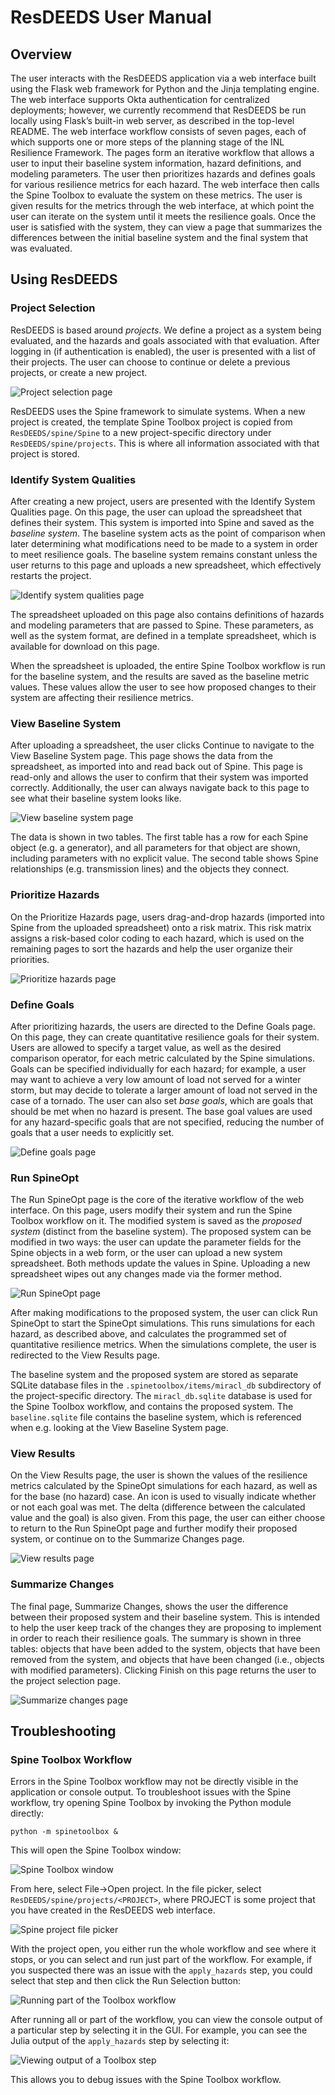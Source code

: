 # ResDEEDS User Manual
## Overview
The user interacts with the ResDEEDS application via a web interface built using the Flask web framework for Python and the Jinja templating engine. The web interface supports Okta authentication for centralized deployments; however, we currently recommend that ResDEEDS be run locally using Flask’s built-in web server, as described in the top-level README. The web interface workflow consists of seven pages, each of which supports one or more steps of the planning stage of the INL Resilience Framework. The pages form an iterative workflow that allows a user to input their baseline system information, hazard definitions, and modeling parameters. The user then prioritizes hazards and defines goals for various resilience metrics for each hazard. The web interface then calls the Spine Toolbox to evaluate the system on these metrics. The user is given results for the metrics through the web interface, at which point the user can iterate on the system until it meets the resilience goals. Once the user is satisfied with the system, they can view a page that summarizes the differences between the initial baseline system and the final system that was evaluated.

## Using ResDEEDS
### Project Selection
ResDEEDS is based around *projects*. We define a project as a system being evaluated, and the hazards and goals associated with that evaluation. After logging in (if authentication is enabled), the user is presented with a list of their projects. The user can choose to continue or delete a previous projects, or create a new project.

![Project selection page](img/project_selection.png)

ResDEEDS uses the Spine framework to simulate systems. When a new project is created, the template Spine Toolbox project is copied from `ResDEEDS/spine/Spine` to a new project-specific directory under `ResDEEDS/spine/projects`. This is where all information associated with that project is stored.

### Identify System Qualities
After creating a new project, users are presented with the Identify System Qualities page. On this page, the user can upload the spreadsheet that defines their system. This system is imported into Spine and saved as the *baseline system*. The baseline system acts as the point of comparison when later determining what modifications need to be made to a system in order to meet resilience goals. The baseline system remains constant unless the user returns to this page and uploads a new spreadsheet, which effectively restarts the project.

![Identify system qualities page](img/identify_system_qualities.png)

The spreadsheet uploaded on this page also contains definitions of hazards and modeling parameters that are passed to Spine. These parameters, as well as the system format, are defined in a template spreadsheet, which is available for download on this page.

When the spreadsheet is uploaded, the entire Spine Toolbox workflow is run for the baseline system, and the results are saved as the baseline metric values. These values allow the user to see how proposed changes to their system are affecting their resilience metrics.

### View Baseline System
After uploading a spreadsheet, the user clicks Continue to navigate to the View Baseline System page. This page shows the data from the spreadsheet, as imported into and read back out of Spine. This page is read-only and allows the user to confirm that their system was imported correctly. Additionally, the user can always navigate back to this page to see what their baseline system looks like.

![View baseline system page](img/view_baseline_system.png)

The data is shown in two tables. The first table has a row for each Spine object (e.g. a generator), and all parameters for that object are shown, including parameters with no explicit value. The second table shows Spine relationships (e.g. transmission lines) and the objects they connect.

### Prioritize Hazards
On the Prioritize Hazards page, users drag-and-drop hazards (imported into Spine from the uploaded spreadsheet) onto a risk matrix. This risk matrix assigns a risk-based color coding to each hazard, which is used on the remaining pages to sort the hazards and help the user organize their priorities.

![Prioritize hazards page](img/prioritize_hazards.png)

### Define Goals
After prioritizing hazards, the users are directed to the Define Goals page. On this page, they can create quantitative resilience goals for their system. Users are allowed to specify a target value, as well as the desired comparison operator, for each metric calculated by the Spine simulations. Goals can be specified individually for each hazard; for example, a user may want to achieve a very low amount of load not served for a winter storm, but may decide to tolerate a larger amount of load not served in the case of a tornado. The user can also set *base goals*, which are goals that should be met when no hazard is present. The base goal values are used for any hazard-specific goals that are not specified, reducing the number of goals that a user needs to explicitly set.

![Define goals page](img/define_goals.png)

### Run SpineOpt
The Run SpineOpt page is the core of the iterative workflow of the web interface. On this page, users modify their system and run the Spine Toolbox workflow on it. The modified system is saved as the *proposed system* (distinct from the baseline system). The proposed system can be modified in two ways: the user can update the parameter fields for the Spine objects in a web form, or the user can upload a new system spreadsheet. Both methods update the values in Spine. Uploading a new spreadsheet wipes out any changes made via the former method.

![Run SpineOpt page](img/run_spineopt.png)

After making modifications to the proposed system, the user can click Run SpineOpt to start the SpineOpt simulations. This runs simulations for each hazard, as described above, and calculates the programmed set of quantitative resilience metrics. When the simulations complete, the user is redirected to the View Results page.

The baseline system and the proposed system are stored as separate SQLite database files in the `.spinetoolbox/items/miracl_db` subdirectory of the project-specific directory. The `miracl_db.sqlite` database is used for the Spine Toolbox workflow, and contains the proposed system. The `baseline.sqlite` file contains the baseline system, which is referenced when e.g. looking at the View Baseline System page.

### View Results
On the View Results page, the user is shown the values of the resilience metrics calculated by the SpineOpt simulations for each hazard, as well as for the base (no hazard) case. An icon is used to visually indicate whether or not each goal was met. The delta (difference between the calculated value and the goal) is also given. From this page, the user can either choose to return to the Run SpineOpt page and further modify their proposed system, or continue on to the Summarize Changes page.

![View results page](img/view_results.png)

### Summarize Changes
The final page, Summarize Changes, shows the user the difference between their proposed system and their baseline system. This is intended to help the user keep track of the changes they are proposing to implement in order to reach their resilience goals. The summary is shown in three tables: objects that have been added to the system, objects that have been removed from the system, and objects that have been changed (i.e., objects with modified parameters). Clicking Finish on this page returns the user to the project selection page.

![Summarize changes page](img/summarize_changes.png)

## Troubleshooting
### Spine Toolbox Workflow
Errors in the Spine Toolbox workflow may not be directly visible in the application or console output. To troubleshoot issues with the Spine workflow, try opening Spine Toolbox by invoking the Python module directly:

    python -m spinetoolbox &

This will open the Spine Toolbox window:

![Spine Toolbox window](img/spine_toolbox_01.png)

From here, select File->Open project. In the file picker, select `ResDEEDS/spine/projects/<PROJECT>`, where PROJECT is some project that you have created in the ResDEEDS web interface.

![Spine project file picker](img/spine_toolbox_02.png)

With the project open, you either run the whole workflow and see where it stops, or you can select and run just part of the workflow. For example, if you suspected there was an issue with the `apply_hazards` step, you could select that step and then click the Run Selection button:

![Running part of the Toolbox workflow](img/spine_toolbox_03.png)

After running all or part of the workflow, you can view the console output of a particular step by selecting it in the GUI. For example, you can see the Julia output of the `apply_hazards` step by selecting it:

![Viewing output of a Toolbox step](img/spine_toolbox_04.png)

This allows you to debug issues with the Spine Toolbox workflow.